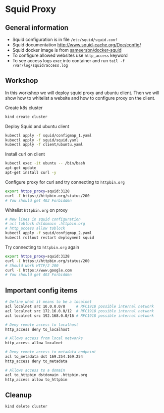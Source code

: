 
# Squid Proxy

## General information
- Squid configuration is in file `/etc/squid/squid.conf`
- Squid documentation http://www.squid-cache.org/Doc/config/
- Squid docker image is from [sameersbn/docker-squid](https://github.com/sameersbn/docker-squid)
- To configure allowed websites use `http_access` keyword
- To see access logs `exec` into container and run `tail -f /var/log/squid/access.log`  

## Workshop
In this workshop we will deploy squid proxy and ubuntu client. Then we will show how to whitelist a website and how to configure proxy on the client.  


Create k8s cluster
```sh
kind create cluster
```

Deploy Squid and ubuntu client
```sh
kubectl apply -f squid/configmap_1.yaml
kubectl apply -f squid/squid.yaml
kubectl apply -f client/ubuntu.yaml
```

Install curl on client
```sh
kubectl exec -it ubuntu -- /bin/bash
apt-get update
apt-get install curl -y
```

Configure proxy for curl and try connecting to `httpbin.org`
```sh
export https_proxy=squid:3128
curl -I https://httpbin.org/status/200
# You should get 403 Forbidden
```

Whitelist `httpbin.org` on proxy
```sh
# New lines in squid configuration
# acl toblock dstdomain .httpbin.org
# http_access allow toblock
kubectl apply -f squid/configmap_2.yaml
kubectl rollout restart deployment squid
```

Try connecting to `httpbin.org` again
```sh
export https_proxy=squid:3128
curl -I https://httpbin.org/status/200
# Should work HTTP/2 200
curl -I https://www.google.com
# You should get 403 Forbidden
```

## Important config items
```sh
# Define what it means to be a localnet
acl localnet src 10.0.0.0/8	    # RFC1918 possible internal network
acl localnet src 172.16.0.0/12	# RFC1918 possible internal network
acl localnet src 192.168.0.0/16	# RFC1918 possible internal network

# Deny remote access to localhost
http_access deny to_localhost

# Allows access from local networks
http_access allow localnet

# Deny remote access to metadata endpoint
acl to_metadata dst 169.254.169.254
http_access deny to_metadata

# Allows access to a domain
acl to_httpbin dstdomain .httpbin.org
http_access allow to_httpbin
```

## Cleanup

```sh
kind delete cluster
```
